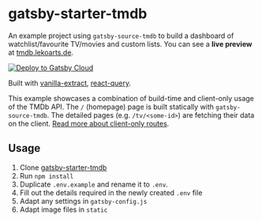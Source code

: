 # gatsby-starter-tmdb

An example project using `gatsby-source-tmdb` to build a dashboard of watchlist/favourite TV/movies and custom lists. You can see a **live preview** at [tmdb.lekoarts.de](https://tmdb.lekoarts.de).

[<img src="https://www.gatsbyjs.com/deploynow.svg" alt="Deploy to Gatsby Cloud">](https://www.gatsbyjs.com/dashboard/deploynow?url=https://github.com/LekoArts/gatsby-starter-tmdb)

Built with [vanilla-extract](https://github.com/seek-oss/vanilla-extract), [react-query](https://react-query.tanstack.com/).

This example showcases a combination of build-time and client-only usage of the TMDb API. The `/` (homepage) page is built statically with `gatsby-source-tmdb`. The detailed pages (e.g. `/tv/<some-id>`) are fetching their data on the client. [Read more about client-only routes](https://www.gatsbyjs.com/docs/reference/routing/file-system-route-api/#creating-client-only-routes).

## Usage

1. Clone [gatsby-starter-tmdb](https://github.com/LekoArts/gatsby-starter-tmdb)
1. Run `npm install`
1. Duplicate `.env.example` and rename it to `.env`.
1. Fill out the details required in the newly created `.env` file
1. Adapt any settings in `gatsby-config.js`
1. Adapt image files in `static`
